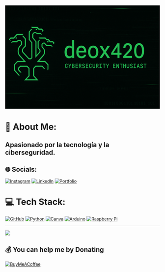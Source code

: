 <!-- Banner -->
<p align="center">
  <img src="https://raw.githubusercontent.com/deox420/deox420/main/banner.png" alt="banner" />
</p>

# 💫 About Me:
## Apasionado por la tecnología y la ciberseguridad.<br>

## 🌐 Socials:
[![Instagram](https://img.shields.io/badge/Instagram-%23E4405F.svg?logo=Instagram&logoColor=white)](https://instagram.com/ashala_hb) 
[![LinkedIn](https://img.shields.io/badge/LinkedIn-%230077B5.svg?logo=linkedin&logoColor=white)](https://linkedin.com/in/deox) 
[![Portfolio](https://img.shields.io/badge/Portfolio-%23000000.svg?style=for-the-badge&logo=firefox&logoColor=#FF7139)](https://deox.dev/)

# 💻 Tech Stack:
[![GitHub](https://img.shields.io/badge/github-%23121011.svg?style=for-the-badge&logo=github&logoColor=white)](https://github.com/deox420)
[![Python](https://img.shields.io/badge/python-3670A0?style=for-the-badge&logo=python&logoColor=ffdd54)](https://www.python.org/)
[![Canva](https://img.shields.io/badge/Canva-%2300C4CC.svg?style=for-the-badge&logo=Canva&logoColor=white)](https://www.canva.com/)
[![Arduino](https://img.shields.io/badge/-Arduino-00979D?style=for-the-badge&logo=Arduino&logoColor=white)](https://www.arduino.cc/)
[![Raspberry Pi](https://img.shields.io/badge/-Raspberry_Pi-C51A4A?style=for-the-badge&logo=Raspberry-Pi)](https://www.raspberrypi.com/)


---
[![](https://visitcount.itsvg.in/api?id=deox420&icon=5&color=11)](https://visitcount.itsvg.in)

## 💰 You can help me by Donating
[![BuyMeACoffee](https://img.shields.io/badge/Buy%20Me%20a%20Coffee-ffdd00?style=for-the-badge&logo=buy-me-a-coffee&logoColor=black)](https://buymeacoffee.com/ashala_hb) 

<!-- Proudly created with GPRM ( https://gprm.itsvg.in ) -->
